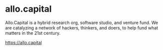 # allo.capital
Allo.Capital is a hybrid research org, software studio, and venture fund.  We are catalyzing a network of hackers, thinkers, and doers, to help fund what matters in the 21st century.

https://allo.capital